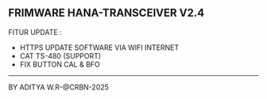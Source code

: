 FRIMWARE HANA-TRANSCEIVER V2.4
-----------------------------------------------------------------------
FITUR UPDATE :
- HTTPS UPDATE SOFTWARE VIA WIFI INTERNET
- CAT TS-480 (SUPPORT)
- FIX BUTTON CAL & BFO
- ---------------------------------------------------------------------
BY ADITYA W.R-@CRBN-2025
